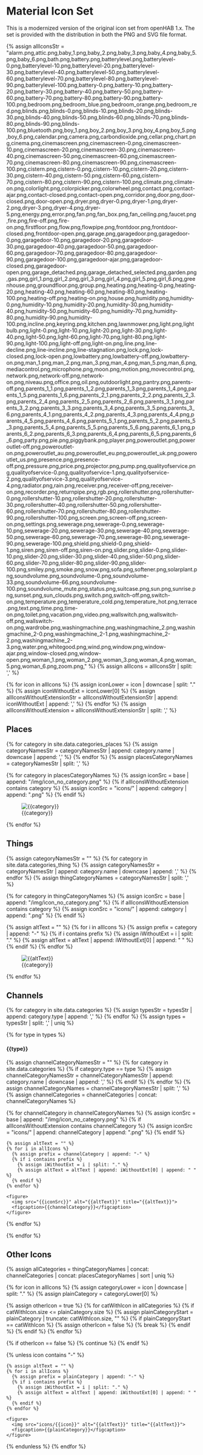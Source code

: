 # Material Icon Set

This is a modernized version of the original icon set from openHAB 1.x.
The set is provided with the distribution in both the PNG and SVG file format.

{% assign allIconsStr = "alarm.png,attic.png,baby_1.png,baby_2.png,baby_3.png,baby_4.png,baby_5.png,baby_6.png,bath.png,battery.png,batterylevel.png,batterylevel-0.png,batterylevel-10.png,batterylevel-20.png,batterylevel-30.png,batterylevel-40.png,batterylevel-50.png,batterylevel-60.png,batterylevel-70.png,batterylevel-80.png,batterylevel-90.png,batterylevel-100.png,battery-0.png,battery-10.png,battery-20.png,battery-30.png,battery-40.png,battery-50.png,battery-60.png,battery-70.png,battery-80.png,battery-90.png,battery-100.png,bedroom.png,bedroom_blue.png,bedroom_orange.png,bedroom_red.png,blinds.png,blinds-0.png,blinds-10.png,blinds-20.png,blinds-30.png,blinds-40.png,blinds-50.png,blinds-60.png,blinds-70.png,blinds-80.png,blinds-90.png,blinds-100.png,bluetooth.png,boy_1.png,boy_2.png,boy_3.png,boy_4.png,boy_5.png,boy_6.png,calendar.png,camera.png,carbondioxide.png,cellar.png,chart.png,cinema.png,cinemascreen.png,cinemascreen-0.png,cinemascreen-10.png,cinemascreen-20.png,cinemascreen-30.png,cinemascreen-40.png,cinemascreen-50.png,cinemascreen-60.png,cinemascreen-70.png,cinemascreen-80.png,cinemascreen-90.png,cinemascreen-100.png,cistern.png,cistern-0.png,cistern-10.png,cistern-20.png,cistern-30.png,cistern-40.png,cistern-50.png,cistern-60.png,cistern-70.png,cistern-80.png,cistern-90.png,cistern-100.png,climate.png,climate-on.png,colorlight.png,colorpicker.png,colorwheel.png,contact.png,contact-ajar.png,contact-closed.png,contact-open.png,corridor.png,door.png,door-closed.png,door-open.png,dryer.png,dryer-0.png,dryer-1.png,dryer-2.png,dryer-3.png,dryer-4.png,dryer-5.png,energy.png,error.png,fan.png,fan_box.png,fan_ceiling.png,faucet.png,fire.png,fire-off.png,fire-on.png,firstfloor.png,flow.png,flowpipe.png,frontdoor.png,frontdoor-closed.png,frontdoor-open.png,garage.png,garagedoor.png,garagedoor-0.png,garagedoor-10.png,garagedoor-20.png,garagedoor-30.png,garagedoor-40.png,garagedoor-50.png,garagedoor-60.png,garagedoor-70.png,garagedoor-80.png,garagedoor-90.png,garagedoor-100.png,garagedoor-ajar.png,garagedoor-closed.png,garagedoor-open.png,garage_detached.png,garage_detached_selected.png,garden.png,gas.png,girl_1.png,girl_2.png,girl_3.png,girl_4.png,girl_5.png,girl_6.png,greenhouse.png,groundfloor.png,group.png,heating.png,heating-0.png,heating-20.png,heating-40.png,heating-60.png,heating-80.png,heating-100.png,heating-off.png,heating-on.png,house.png,humidity.png,humidity-0.png,humidity-10.png,humidity-20.png,humidity-30.png,humidity-40.png,humidity-50.png,humidity-60.png,humidity-70.png,humidity-80.png,humidity-90.png,humidity-100.png,incline.png,keyring.png,kitchen.png,lawnmower.png,light.png,lightbulb.png,light-0.png,light-10.png,light-20.png,light-30.png,light-40.png,light-50.png,light-60.png,light-70.png,light-80.png,light-90.png,light-100.png,light-off.png,light-on.png,line.png,line-decline.png,line-incline.png,line-stagnation.png,lock.png,lock-closed.png,lock-open.png,lowbattery.png,lowbattery-off.png,lowbattery-on.png,man_1.png,man_2.png,man_3.png,man_4.png,man_5.png,man_6.png,mediacontrol.png,microphone.png,moon.png,motion.png,movecontrol.png,network.png,network-off.png,network-on.png,niveau.png,office.png,oil.png,outdoorlight.png,pantry.png,parents-off.png,parents_1_1.png,parents_1_2.png,parents_1_3.png,parents_1_4.png,parents_1_5.png,parents_1_6.png,parents_2_1.png,parents_2_2.png,parents_2_3.png,parents_2_4.png,parents_2_5.png,parents_2_6.png,parents_3_1.png,parents_3_2.png,parents_3_3.png,parents_3_4.png,parents_3_5.png,parents_3_6.png,parents_4_1.png,parents_4_2.png,parents_4_3.png,parents_4_4.png,parents_4_5.png,parents_4_6.png,parents_5_1.png,parents_5_2.png,parents_5_3.png,parents_5_4.png,parents_5_5.png,parents_5_6.png,parents_6_1.png,parents_6_2.png,parents_6_3.png,parents_6_4.png,parents_6_5.png,parents_6_6.png,party.png,pie.png,piggybank.png,player.png,poweroutlet.png,poweroutlet-off.png,poweroutlet-on.png,poweroutlet_au.png,poweroutlet_eu.png,poweroutlet_uk.png,poweroutlet_us.png,presence.png,presence-off.png,pressure.png,price.png,projector.png,pump.png,qualityofservice.png,qualityofservice-0.png,qualityofservice-1.png,qualityofservice-2.png,qualityofservice-3.png,qualityofservice-4.png,radiator.png,rain.png,receiver.png,receiver-off.png,receiver-on.png,recorder.png,returnpipe.png,rgb.png,rollershutter.png,rollershutter-0.png,rollershutter-10.png,rollershutter-20.png,rollershutter-30.png,rollershutter-40.png,rollershutter-50.png,rollershutter-60.png,rollershutter-70.png,rollershutter-80.png,rollershutter-90.png,rollershutter-100.png,screen.png,screen-off.png,screen-on.png,settings.png,sewerage.png,sewerage-0.png,sewerage-10.png,sewerage-20.png,sewerage-30.png,sewerage-40.png,sewerage-50.png,sewerage-60.png,sewerage-70.png,sewerage-80.png,sewerage-90.png,sewerage-100.png,shield.png,shield-0.png,shield-1.png,siren.png,siren-off.png,siren-on.png,slider.png,slider-0.png,slider-10.png,slider-20.png,slider-30.png,slider-40.png,slider-50.png,slider-60.png,slider-70.png,slider-80.png,slider-90.png,slider-100.png,smiley.png,smoke.png,snow.png,sofa.png,softener.png,solarplant.png,soundvolume.png,soundvolume-0.png,soundvolume-33.png,soundvolume-66.png,soundvolume-100.png,soundvolume_mute.png,status.png,suitcase.png,sun.png,sunrise.png,sunset.png,sun_clouds.png,switch.png,switch-off.png,switch-on.png,temperature.png,temperature_cold.png,temperature_hot.png,terrace.png,text.png,time.png,time-on.png,toilet.png,vacation.png,video.png,wallswitch.png,wallswitch-off.png,wallswitch-on.png,wardrobe.png,washingmachine.png,washingmachine_2.png,washingmachine_2-0.png,washingmachine_2-1.png,washingmachine_2-2.png,washingmachine_2-3.png,water.png,whitegood.png,wind.png,window.png,window-ajar.png,window-closed.png,window-open.png,woman_1.png,woman_2.png,woman_3.png,woman_4.png,woman_5.png,woman_6.png,zoom.png," %}
{% assign allIcons = allIconsStr | split: ',' %}

{% for icon in allIcons %}
  {% assign iconLower = icon | downcase | split: "." %}
  {% assign iconWithoutExt = iconLower[0] %}
  {% assign allIconsWithoutExtensionStr = allIconsWithoutExtensionStr | append: iconWithoutExt | append: ',' %}
{% endfor %}
{% assign allIconsWithoutExtension = allIconsWithoutExtensionStr | split: ',' %}


## Places

{% for category in site.data.categories_places %}
    {% assign categoryNamesStr = categoryNamesStr | append: category.name | downcase | append: ',' %}
{% endfor %}
{% assign placesCategoryNames = categoryNamesStr | split: ',' %}

<div id="iconset-preview-locations" class="icons">
{% for category in placesCategoryNames %}
  {% assign iconSrc = base | append: "/img/icon_no_category.png" %}
  {% if allIconsWithoutExtension contains category %}
    {% assign iconSrc = "icons/" | append: category | append: ".png" %}
  {% endif %}
  <figure>
    <img src="{{iconSrc}}" alt="{{category}}" title="{{category}}">
    <figcaption>{{category}}</figcaption>
  </figure>
{% endfor %}
</div>

## Things

{% assign categoryNamesStr = "" %}
{% for category in site.data.categories_thing %}
    {% assign categoryNamesStr = categoryNamesStr | append: category.name | downcase | append: ',' %}
{% endfor %}
{% assign thingCategoryNames = categoryNamesStr | split: ',' %}

<div id="iconset-preview-things" class="icons">
{% for category in thingCategoryNames %}
  {% assign iconSrc = base | append: "/img/icon_no_category.png" %}
  {% if allIconsWithoutExtension contains category %}
    {% assign iconSrc = "icons/" | append: category | append: ".png" %}
  {% endif %}

  {% assign altText = "" %}
  {% for i in allIcons %}
    {% assign prefix = category | append: "-" %}
    {% if i contains prefix %}
      {% assign iWithoutExt = i | split: "." %}
      {% assign altText = altText | append: iWithoutExt[0] | append: " " %}
    {% endif %}
  {% endfor %}
  <figure>
    <img src="{{iconSrc}}" alt="{{altText}}" title="{{altText}}">
    <figcaption>{{category}}</figcaption>
  </figure>
{% endfor %}
</div>

## Channels

{% for category in site.data.categories %}
    {% assign typesStr = typesStr | append: category.type | append: ',' %}
{% endfor %}
{% assign types = typesStr | split: ',' | uniq %}

{% for type in types %}

#### {{type}}

  {% assign channelCategoryNamesStr = "" %}
  {% for category in site.data.categories %}
    {% if category.type == type %}
      {% assign channelCategoryNamesStr = channelCategoryNamesStr | append: category.name | downcase | append: ',' %}
    {% endif %}
  {% endfor %}
  {% assign channelCategoryNames = channelCategoryNamesStr | split: ',' %}
  {% assign channelCategories = channelCategories | concat: channelCategoryNames %}

  <div id="iconset-preview-channels" class="icons">
  {% for channelCategory in channelCategoryNames %}
    {% assign iconSrc = base | append: "/img/icon_no_category.png" %}
    {% if allIconsWithoutExtension contains channelCategory %}
      {% assign iconSrc = "icons/" | append: channelCategory | append: ".png" %}
    {% endif %}

    {% assign altText = "" %}
    {% for i in allIcons %}
      {% assign prefix = channelCategory | append: "-" %}    
      {% if i contains prefix %}
        {% assign iWithoutExt = i | split: "." %}
        {% assign altText = altText | append: iWithoutExt[0] | append: " " %}
      {% endif %}
    {% endfor %}

    <figure>
      <img src="{{iconSrc}}" alt="{{altText}}" title="{{altText}}">
      <figcaption>{{channelCategory}}</figcaption>
    </figure>
  {% endfor %}
  </div>

{% endfor %}

## Other Icons

{% assign allCategories = thingCategoryNames | concat: channelCategories | concat: placesCategoryNames | sort | uniq %}

<div id="iconset-preview-other" class="icons">
{% for icon in allIcons %}
  {% assign categoryLower = icon | downcase | split: "." %}
  {% assign plainCategory = categoryLower[0] %}

  {% assign otherIcon = true %}
  {% for catWithIcon in allCategories %}
    {% if catWithIcon.size <= plainCategory.size %}
      {% assign plainCategoryStart = plainCategory | truncate: catWithIcon.size, "" %}
      {% if plainCategoryStart == catWithIcon %}
        {% assign otherIcon = false %}
        {% break %}
      {% endif %}
    {% endif %}
  {% endfor %}

  {% if otherIcon == false %}
    {% continue %}
  {% endif %}

  {% unless icon contains "-" %}

    {% assign altText = "" %}
    {% for i in allIcons %}
      {% assign prefix = plainCategory | append: "-" %}    
      {% if i contains prefix %}
        {% assign iWithoutExt = i | split: "." %}
        {% assign altText = altText | append: iWithoutExt[0] | append: " " %}
      {% endif %}
    {% endfor %}
  
    <figure>
      <img src="icons/{{icon}}" alt="{{altText}}" title="{{altText}}">
      <figcaption>{{plainCategory}}</figcaption>
    </figure>
  {% endunless %}
{% endfor %}
</div>

